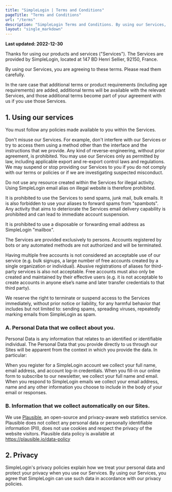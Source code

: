 ```yaml
---
title: "SimpleLogin | Terms and Conditions"
pageTitle: "Terms and Conditions"
url: "/terms"
description: "SimpleLogin Terms and Conditions. By using our Services, you are agreeing to these terms. Please read them carefully."
layout: "single_markdown"
---
```


**Last updated: 2022-12-30**

Thanks for using our products and services ("Services"). The Services are provided by SimpleLogin, located at 147 BD Henri Sellier, 92150, France.

By using our Services, you are agreeing to these terms. Please read them carefully.

In the rare case that additional terms or product requirements (including age requirements) are added, additional terms will be available with the relevant Services, and those additional terms become part of your agreement with us if you use those Services.

## 1. Using our services
You must follow any policies made available to you within the Services.

Don't misuse our Services. For example, don't interfere with our Services or try to access them using a method other than the interface and the instructions that we provide. Any kind of reverse-engineering, without prior agreement, is prohibited. You may use our Services only as permitted by law, including applicable export and re-export control laws and regulations. We may suspend or stop providing our Services to you if you do not comply with our terms or policies or if we are investigating suspected misconduct.

Do not use any resource created within the Services for illegal activity. Using SimpleLogin email alias on illegal website is therefore prohibited.

It is prohibited to use the Services to send spams, junk mail, bulk emails. It is also forbidden to use your aliases to forward spams from "spambots". Any activity that aims to deteriorate the Services email delivery capability is prohibited and can lead to immediate account suspension.

It is prohibited to use a disposable or forwarding email address as SimpleLogin "mailbox".

The Services are provided exclusively to persons. Accounts registered by bots or any automated methods are not authorized and will be terminated.

Having multiple free accounts is not considered an acceptable use of our service (e.g. bulk signups, a large number of free accounts created by a single organization or individual). Abusive registrations of aliases for third-party services is also not acceptable. Free accounts must also only be created and maintained by their effective users (e.g. it is not acceptable to create accounts in anyone else’s name and later transfer credentials to that third party).

We reserve the right to terminate or suspend access to the Services immediately, without prior notice or liability, for any harmful behavior that includes but not limited to: sending spams, spreading viruses, repeatedly marking emails from SimpleLogin as spam.

### A. Personal Data that we collect about you.

Personal Data is any information that relates to an identified or identifiable individual. The Personal Data that you provide directly to us through our Sites will be apparent from the context in which you provide the data. In particular:

When you register for a SimpleLogin account we collect your full name, email address, and account log-in credentials.
When you fill-in our online form to subscribe to our newsletter, we collect your full name and email.
When you respond to SimpleLogin emails we collect your email address, name and any other information you choose to include in the body of your email or responses.

### B. Information that we collect automatically on our Sites.

We use [Plausible](https://plausible.io), an open-source and privacy-aware web statistics service. Plausible does not collect any personal data or personally identifiable information (PII), does not use cookies and respect the privacy of the website visitors. 
Plausible data policy is available at https://plausible.io/data-policy

## 2. Privacy
SimpleLogin's privacy policies explain how we treat your personal data and protect your privacy when you use our Services. By using our Services, you agree that SimpleLogin can use such data in accordance with our privacy policies.

